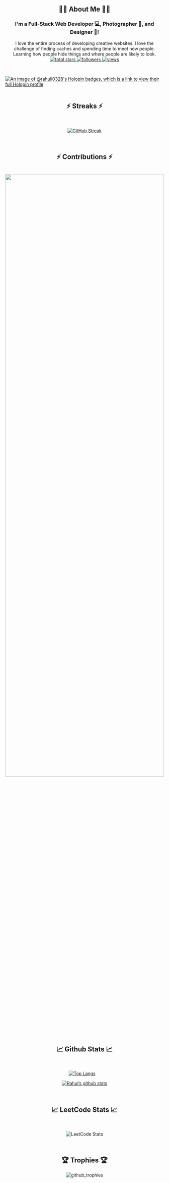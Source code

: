 <h2 align="center">👨‍💻 About Me 👨‍💻</h2>
<div align="center">
<h3><strong>I'm a Full-Stack Web Developer 💻, Photographer 📸, and Designer 🎨! </strong></h3> 
<p>
      I love the entire process of developing creative websites. I love the challenge of finding caches and spending time to meet new people. Learning how people hide things and where people are likely to look.
<br>
      <a href="https://github.com/rahull0328?tab=repositories&sort=stargazers">
          <img alt="total stars" title="Total stars on GitHub" src="https://custom-icon-badges.demolab.com/github/stars/rahull0328?color=55960c&style=for-the-badge&labelColor=488207&logo=star"/>
      </a>
    <a href="https://github.com/rahull0328?tab=followers">
      <img alt="followers" title="Follow me on Github" src="https://custom-icon-badges.demolab.com/github/followers/rahull0328?color=236ad3&labelColor=1155ba&style=for-the-badge&logo=person-add&label=Follow&logoColor=white"/>
    </a>
    <a href="https://github.com/rahull0328/?tab=Simple-View-Counter">
      <img alt="views" title="GitHub profile views" src="https://komarev.com/ghpvc/?username=rahull0328&style=for-the-badge"/>
    </a>
</p>  
</div>

<br>

[![An image of @rahull0328's Holopin badges, which is a link to view their full Holopin profile](https://holopin.me/rahull0328)](https://holopin.io/@rahull0328)
<br>
<br> 
<h2 align="center">⚡ Streaks ⚡</h2>
<br />
<p align=center>
  <div align=center>
    <a href="https://git.io/streak-stats"><img src="https://streak-stats.demolab.com?user=rahull0328&theme=onedark-duo&date_format=j%20M%5B%20Y%5D&card_width=900px&card_height=250px" alt="GitHub Streak" /></a>
  </div>
</p>
<p align=center>
  <br>
  <h2 align="center">⚡ Contributions ⚡</h2>
  <br>
  
   <img src="https://github-readme-activity-graph.vercel.app/graph?username=rahull0328&theme=react-dark&bg_color=20232a&hide_border=true" width="100%" height="70%"/>
   <br>
   
</p>
<div align="center">  
<h2>📈 Github Stats 📈</h2>
<br>
  
  [![Top Langs](https://github-readme-stats.vercel.app/api/top-langs/?username=rahull0328&theme=radical)](https://github.com/rahull0328)&nbsp;&nbsp;&nbsp;&nbsp;
  
  [![Rahul’s github stats](https://github-readme-stats.vercel.app/api?username=rahull0328&theme=radical&card_width=800px)](https://github.com/rahull0328)

</div>
<br>
<div align="center">  
<h2>📈 LeetCode Stats 📈</h2>
<br>
  
 ![LeetCode Stats](https://leetcard.jacoblin.cool/rahul0328?theme=radical&font=Actor&ext=heatmap)

</div>
<br>
<div align="center">
  <h2>🏆 Trophies 🏆</h2>
  <img src="https://github-profile-trophy.vercel.app/?username=rahull0328&theme=discord" alt="github_trophies" />
</div>
